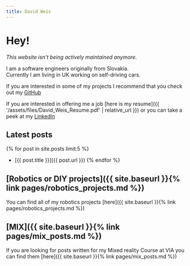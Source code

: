 ```yaml
---
title: David Weis
---
```


# Hey!

_This website isn't being actively maintained anymore._

I am a software engineers originally from Slovakia.  
Currently I am living in UK working on self-driving cars.

If you are interested in some of my projects I recommend that you check out my [GitHub](https://github.com/dmweis)

If you are interested in offering me a job [here is my resume]({{ '/assets/files/David_Weis_Resume.pdf' | relative_url }}) or you can take a peek at my [LinkedIn](https://www.linkedin.com/in/david-weis/)

## Latest posts

{% for post in site.posts limit:5 %}
- [{{ post.title }}]({{ post.url }})
{% endfor %}

## [Robotics or DIY projects]({{ site.baseurl }}{% link pages/robotics_projects.md %})

You can find all of my robotics projects [here]({{ site.baseurl }}{% link pages/robotics_projects.md %})

## [MIX]({{ site.baseurl }}{% link pages/mix_posts.md %})

If you are looking for posts written for my Mixed reality Course at VIA you can find them [here]({{ site.baseurl }}{% link pages/mix_posts.md %})
